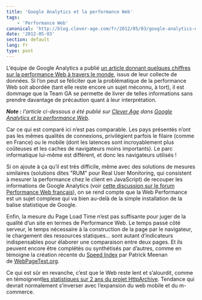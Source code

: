 ```yaml
---
title: 'Google Analytics et la performance Web'
tags:
    - 'Performance Web'
canonical: 'http://blog.clever-age.com/fr/2012/05/03/google-analytics-et-la-performance-web/'
date: '2012-05-03'
section: default
lang: fr
type: post
---
```


L’équipe de Google Analytics a publié [un article donnant quelques chiffres sur la performance Web à travers le monde](http://analytics.blogspot.fr/2012/04/global-site-speed-overview-how-fast-are.html), issus de leur collecte de données. Si l’on peut se féliciter que la problématique de la performance Web soit abordée (tant elle reste encore un sujet méconnu, à tort), il est dommage que la Team GA se permette de livrer de telles informations sans prendre davantage de précaution quant à leur interprétation.

<!-- more -->

<em class="canonical">**Note&nbsp;:** l'article ci-dessous a été publié sur [Clever Age](http://www.clever-age.com/fr/) dans [Google Analytics et la performance Web](http://blog.clever-age.com/fr/2012/05/03/google-analytics-et-la-performance-web/).</em>

Car ce qui est comparé ici n’est pas comparable. Les pays présentés n’ont pas les mêmes qualités de connexions, privilégient parfois le filaire (comme en France) ou le mobile (dont les latences sont incroyablement plus coûteuses et les caches de navigateurs moins importants). Le parc informatique lui-même est différent, et donc les navigateurs utilisés !

Si on ajoute à ça qu’il est très difficile, même avec des solutions de mesures similaires (solutions dites "RUM" pour Real User Monitoring, qui consistent à mesurer la performance chez le client en JavaScript) de recouper les informations de Google Analytics (voir [cette discussion sur le forum Performance Web français](https://groups.google.com/forum/#!topic/performance-web/c19aSy0SFHI)), on se rend compte que la Web Performance est un sujet complexe qui va bien au-delà de la simple installation de la balise statistique de Google.

Enfin, la mesure du Page Load Time n’est pas suffisante pour juger de la qualité d’un site en termes de Performance Web. Le temps passé côté serveur, le temps nécessaire à la construction de la page par le navigateur, le chargement des ressources statiques… sont autant d’indicateurs indispensables pour élaborer une comparaison entre deux pages. Et ils peuvent encore être complétés ou synthétisés par d’autres, comme en témoigne la création récente du [Speed Index](https://sites.google.com/a/webpagetest.org/docs/using-webpagetest/metrics/speed-index) par Patrick Meenan de [WebPageTest.org](http://www.webpagetest.org/).

Ce qui est sûr en revanche, c’est que le Web reste lent et s’alourdit, comme en témoignent[les statistiques sur 2 ans du projet HttpArchive](http://httparchive.org/trends.php?s=Top1000&amp;minlabel=Nov+15+2010&amp;maxlabel=Nov+15+2011). Tendance qui devrait normalement s’inverser avec l’expansion du web mobile et du m-commerce.
